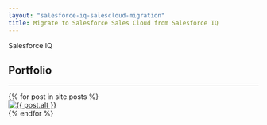 ```yaml
---
layout: "salesforce-iq-salescloud-migration"
title: Migrate to Salesforce Sales Cloud from Salesforce IQ
---
```


Salesforce IQ

  <section id="portfolio">
        <div class="container">
            <div class="row">
                <div class="col-lg-12 text-center">
                    <h2>Portfolio</h2>
                    <hr class="star-primary">
                </div>
            </div>
            <div class="row">
                {% for post in site.posts %}
                    <div class="col-sm-4 portfolio-item">
                        <a href="#portfolioModal-{{ post.modal-id }}" class="portfolio-link" data-toggle="modal">
                            <div class="caption">
                                <div class="caption-content">
                                    <i class="fa fa-search-plus fa-3x"></i>
                                </div>
                            </div>
                            <img src="img/portfolio/{{ post.img }}" class="img-responsive" alt="{{ post.alt }}">
                        </a>
                    </div>
                {% endfor %}
            </div>
        </div>
    </section>
